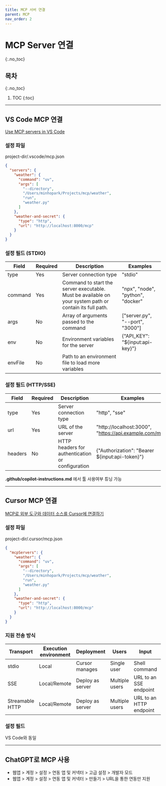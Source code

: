 ```yaml
---
title: MCP 서버 연결
parent: MCP
nav_order: 2
---
```


# MCP Server 연결
{:.no_toc}

## 목차
{:.no_toc}

1. TOC
{:toc}

---

## VS Code MCP 연결

[Use MCP servers in VS Code](https://code.visualstudio.com/docs/copilot/customization/mcp-servers)

### 설정 파일

project-dir/.vscode/mcp.json

```json
{
  "servers": {
    "weather": {
      "command": "uv",
      "args": [
        "--directory",
        "/Users/minhopark/Projects/mcp/weather",
        "run",
        "weather.py"
      ]
    },
    "weather-and-secret": {
      "type": "http",
      "url": "http://localhost:8000/mcp"
    }
  }
}
```

### 설정 필드 (STDIO)

| Field   | Required | Description | Examples |
|---------|----------|-------------|----------|
| type    | Yes      | Server connection type | "stdio" |
| command | Yes      | Command to start the server executable. Must be available on your system path or contain its full path. | "npx", "node", "python", "docker" |
| args    | No       | Array of arguments passed to the command | ["server.py", "--port", "3000"] |
| env     | No       | Environment variables for the server | {"API_KEY": "${input:api-key}"} |
| envFile | No       | Path to an environment file to load more variables |  |

### 설정 필드 (HTTP/SSE)

| Field   | Required | Description | Examples |
|---------|----------|-------------|----------|
| type    | Yes      | Server connection type | "http", "sse" |
| url     | Yes      | URL of the server | "http://localhost:3000", "https://api.example.com/mcp" |
| headers | No       | HTTP headers for authentication or configuration | {"Authorization": "Bearer ${input:api-token}"} |

**.github/copilot-instructions.md** 에서 툴 사용여부 튜닝 가능

---

## Cursor MCP 연결

[MCP로 외부 도구와 데이터 소스를 Cursor에 연결하기](https://docs.cursor.com/ko/context/mcp)

### 설정 파일

project-dir/.cursor/mcp.json

```json
{
  "mcpServers": {
    "weather": {
      "command": "uv",
      "args": [
        "--directory",
        "/Users/minhopark/Projects/mcp/weather",
        "run",
        "weather.py"
      ]
    },
    "weather-and-secret": {
      "type": "http",
      "url": "http://localhost:8000/mcp"
    }
  }
}
```

### 지원 전송 방식

| Transport      | Execution environment | Deployment       | Users         | Input                  | Auth  |
|----------------|-----------------------|------------------|---------------|------------------------|-------|
| stdio          | Local                 | Cursor manages   | Single user   | Shell command          | Manual |
| SSE            | Local/Remote          | Deploy as server | Multiple users| URL to an SSE endpoint | OAuth  |
| Streamable HTTP| Local/Remote          | Deploy as server | Multiple users| URL to an HTTP endpoint| OAuth  |

### 설정 필드

VS Code와 동일

---

## ChatGPT로 MCP 사용

- 웹앱 > 계정 > 설정 > 연동 앱 및 커넥터 > 고급 설정 > 개발자 모드
- 웹앱 > 계정 > 설정 > 연동 앱 및 커넥터 > 만들기 > URL을 통한 연동만 지원

